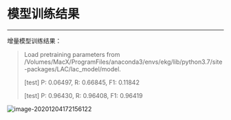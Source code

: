 # 模型训练结果

---

增量模型训练结果：

> Load pretraining parameters from /Volumes/MacX/ProgramFiles/anaconda3/envs/ekg/lib/python3.7/site-packages/LAC/lac_model/model.
>
> [test] P: 0.06497, R: 0.66845, F1: 0.11842
>
> [test] P: 0.96430, R: 0.96408, F1: 0.96419

![image-20201204172156122](https://gitee.com/masonsxu/cloudimg/raw/master//img/image-20201204172156122.png)

